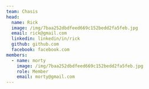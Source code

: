 ```yaml
---
team: Chasis
head:
  name: Rick
  image: /img/7baa252dbdfeed669c152bedd2fa5feb.jpg
  email: rick@gmail.com
  linkedin: linkedin/in/rick
  github: github.com
  facebook: facebook.com
members:
  - name: morty
    image: /img/7baa252dbdfeed669c152bedd2fa5feb.jpg
    role: Member
    email: morty@gmail.com
---
```

